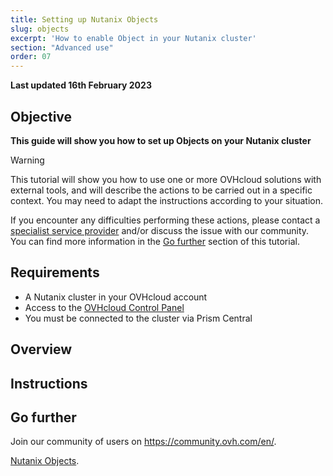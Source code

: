 ```yaml
---
title: Setting up Nutanix Objects
slug: objects
excerpt: 'How to enable Object in your Nutanix cluster'  
section: "Advanced use"
order: 07
---
```


**Last updated 16th February 2023**

## Objective

**This guide will show you how to set up Objects on your Nutanix cluster**

> [!warning]
> This tutorial will show you how to use one or more OVHcloud solutions with external tools, and will describe the actions to be carried out in a specific context. You may need to adapt the instructions according to your situation.
>
> If you encounter any difficulties performing these actions, please contact a [specialist service provider](https://partner.ovhcloud.com/en-gb/directory/) and/or discuss the issue with our community. You can find more information in the [Go further](#gofurther) section of this tutorial.
>

## Requirements

- A Nutanix cluster in your OVHcloud account
- Access to the [OVHcloud Control Panel](https://www.ovh.com/auth/?action=gotomanager&from=https://www.ovh.co.uk/&ovhSubsidiary=GB)
- You must be connected to the cluster via Prism Central


## Overview


## Instructions


## Go further <a name="gofurther"></a>

Join our community of users on <https://community.ovh.com/en/>.

[Nutanix Objects](https://portal.nutanix.com/page/documents/details?targetId=Objects-v3_6:top-intro-c.html).